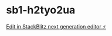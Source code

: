 # sb1-h2tyo2ua

[Edit in StackBlitz next generation editor ⚡️](https://stackblitz.com/~/github.com/hasanraiyan/sb1-h2tyo2ua)